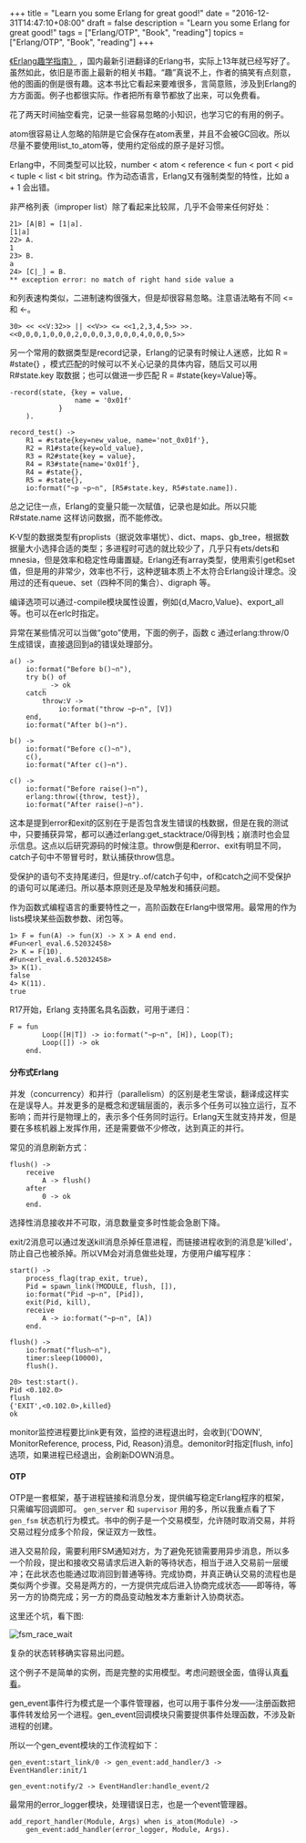 +++
title = "Learn you some Erlang for great good!"
date = "2016-12-31T14:47:10+08:00"
draft = false
description = "Learn you some Erlang for great good!"
tags = ["Erlang/OTP", "Book", "reading"]
topics = ["Erlang/OTP", "Book", "reading"]
+++

[《Erlang趣学指南》](http://learnyousomeerlang.com/content) ，国内最新引进翻译的Erlang书，实际上13年就已经写好了。虽然如此，依旧是市面上最新的相关书籍。“趣”真说不上，作者的搞笑有点刻意，他的图画的倒是很有趣。这本书比它看起来要难很多，言简意赅，涉及到Erlang的方方面面。例子也都很实际。作者把所有章节都放了出来，可以免费看。

花了两天时间抽空看完，记录一些容易忽略的小知识，也学习它的有用的例子。

<!--more-->

atom很容易让人忽略的陷阱是它会保存在atom表里，并且不会被GC回收。所以尽量不要使用list_to_atom等，使用约定俗成的原子是好习惯。

Erlang中，不同类型可以比较，number < atom < reference < fun < port < pid < tuple < list < bit string。作为动态语言，Erlang又有强制类型的特性，比如 a + 1 会出错。

非严格列表（improper list）除了看起来比较屌，几乎不会带来任何好处：

```
21> [A|B] = [1|a].
[1|a]
22> A.
1
23> B.
a
24> [C|_] = B.
** exception error: no match of right hand side value a
```

和列表速构类似，二进制速构很强大，但是却很容易忽略。注意语法略有不同 <= 和 <-。

```
30> << <<V:32>> || <<V>> <= <<1,2,3,4,5>> >>.
<<0,0,0,1,0,0,0,2,0,0,0,3,0,0,0,4,0,0,0,5>>
```

另一个常用的数据类型是record记录，Erlang的记录有时候让人迷惑，比如 R = #state{} ，模式匹配的时候可以不关心记录的具体内容，随后又可以用 R#state.key 取数据；也可以做进一步匹配 R = #state{key=Value}等。

```
-record(state, {key = value,
				name = '0x01f'
			}
	).

record_test() ->
	R1 = #state{key=new_value, name='not_0x01f'},
	R2 = R1#state{key=old_value},
	R3 = R2#state{key = value},
	R4 = R3#state{name='0x01f'},
	R4 = #state{},
	R5 = #state{},
	io:format("~p ~p~n", [R5#state.key, R5#state.name]).
```

总之记住一点，Erlang的变量只能一次赋值，记录也是如此。所以只能 R#state.name 这样访问数据，而不能修改。

K-V型的数据类型有proplists（据说效率堪忧）、dict、maps、gb_tree，根据数据量大小选择合适的类型；多进程时可选的就比较少了，几乎只有ets/dets和mnesia，但是效率和稳定性毋庸置疑。Erlang还有array类型，使用索引get和set值，但是用的非常少，效率也不行，这种逻辑本质上不太符合Erlang设计理念。没用过的还有queue、set（四种不同的集合）、digraph 等。

编译选项可以通过-compile模块属性设置，例如{d,Macro,Value}、export_all等。也可以在erlc时指定。

异常在某些情况可以当做“goto”使用，下面的例子，函数 c 通过erlang:throw/0生成错误，直接退回到a的错误处理部分。

```
a() ->
	io:format("Before b()~n"),
	try b() of
		_ -> ok
	catch
		throw:V ->
			io:format("throw ~p~n", [V])
	end,
	io:format("After b()~n").
	
b() ->
	io:format("Before c()~n"),
	c(),
	io:format("After c()~n").
	
c() ->
	io:format("Before raise()~n"),
	erlang:throw({throw, test}),
	io:format("After raise()~n").
```

这本是提到error和exit的区别在于是否包含发生错误的栈数据，但是在我的测试中，只要捕获异常，都可以通过erlang:get_stacktrace/0得到栈；崩溃时也会显示信息。这点以后研究源码的时候注意。throw倒是和error、exit有明显不同，catch子句中不带冒号时，默认捕获throw信息。

受保护的语句不支持尾递归，但是try..of/catch子句中，of和catch之间不受保护的语句可以尾递归。所以基本原则还是及早触发和捕获问题。

作为函数式编程语言的重要特性之一，高阶函数在Erlang中很常用。最常用的作为lists模块某些函数参数、闭包等。

```
1> F = fun(A) -> fun(X) -> X > A end end.
#Fun<erl_eval.6.52032458>
2> K = F(10).
#Fun<erl_eval.6.52032458>
3> K(1).
false
4> K(11).
true 
```

R17开始，Erlang 支持匿名具名函数，可用于递归：

```
F = fun 
		Loop([H|T]) -> io:format("~p~n", [H]), Loop(T); 
		Loop([]) -> ok 
	end.
```

#### 分布式Erlang

并发（concurrency）和并行（parallelism）的区别是老生常谈，翻译成这样实在是误导人。并发更多的是概念和逻辑层面的，表示多个任务可以独立运行，互不影响；而并行是物理上的，表示多个任务同时运行。Erlang天生就支持并发，但是要在多核机器上发挥作用，还是需要做不少修改，达到真正的并行。

常见的消息刷新方式：

```
flush() ->
	receive 
		A -> flush()
	after 
		0 -> ok
	end.
```

选择性消息接收并不可取，消息数量变多时性能会急剧下降。

exit/2消息可以通过发送kill消息杀掉任意进程，而链接进程收到的消息是'killed'，防止自己也被杀掉。所以VM会对消息做些处理，方便用户编写程序：

```
start() ->
	process_flag(trap_exit, true),
	Pid = spawn_link(?MODULE, flush, []),
	io:format("Pid ~p~n", [Pid]),
	exit(Pid, kill),
	receive
		A -> io:format("~p~n", [A])
	end.

flush() ->
	io:format("flush~n"),
	timer:sleep(10000),
	flush().
```

```
20> test:start().
Pid <0.102.0>
flush
{'EXIT',<0.102.0>,killed}
ok
```

monitor监控进程要比link更有效，监控的进程退出时，会收到{'DOWN', MonitorReference, process, Pid, Reason}消息。demonitor时指定[flush, info]选项，如果进程已经退出，会刷新DOWN消息。

#### OTP

OTP是一套框架，基于进程链接和消息分发，提供编写稳定Erlang程序的框架，只需编写回调即可。 ```gen_server``` 和 ```supervisor``` 用的多，所以我重点看了下 ```gen_fsm``` 状态机行为模式。书中的例子是一个交易模型，允许随时取消交易，并将交易过程分成多个阶段，保证双方一致性。

进入交易阶段，需要利用FSM通知对方，为了避免死锁需要用异步消息，所以多一个阶段，提出和接收交易请求后进入新的等待状态，相当于进入交易前一层缓冲；在此状态也能通过取消回到普通等待。完成协商，并真正确认交易的流程也是类似两个步骤。交易是两方的，一方提供完成后进入协商完成状态——即等待，等另一方的协商完成；另一方的商品变动触发本方重新计入协商状态。

这里还个坑，看下图:

![fsm_race_wait](http://0x01f.com/images/fsm_race_wait.png "fsm_race_wait")

复杂的状态转移确实容易出问题。

这个例子不是简单的实例，而是完整的实用模型。考虑问题很全面，值得认真[看看](http://learnyousomeerlang.com/finite-state-machines)。

gen_event事件行为模式是一个事件管理器，也可以用于事件分发——注册函数把事件转发给另一个进程。gen_event回调模块只需要提供事件处理函数，不涉及新进程的创建。

所以一个gen_event模块的工作流程如下：

```
gen_event:start_link/0 -> gen_event:add_handler/3 -> EventHandler:init/1

gen_event:notify/2 -> EventHandler:handle_event/2
```

最常用的error_logger模块，处理错误日志，也是一个event管理器。

```
add_report_handler(Module, Args) when is_atom(Module) ->
    gen_event:add_handler(error_logger, Module, Args).
```

